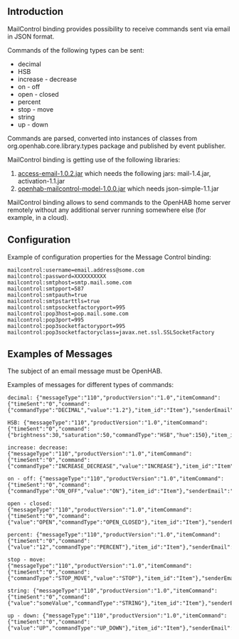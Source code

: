 ## Introduction

MailControl binding provides possibility to receive commands sent via email in JSON format.

Commands of the following types can be sent:

* decimal
* HSB
* increase - decrease
* on - off
* open - closed
* percent
* stop - move
* string
* up - down

Commands are parsed, converted into instances of classes from org.openhab.core.library.types package and published by event publisher.

MailControl binding is getting use of the following libraries:

1. [access-email-1.0.2.jar](https://github.com/apereverzin/access-email) which needs the following jars: mail-1.4.jar, activation-1.1.jar
2. [openhab-mailcontrol-model-1.0.0.jar](https://github.com/apereverzin/openhab-mailcontrol-model) which needs json-simple-1.1.jar

MailControl binding allows to send commands to the OpenHAB home server remotely without any additional server running somewhere else (for example, in a cloud).

## Configuration

Example of configuration properties for the Message Control binding:

```
mailcontrol:username=email.address@some.com
mailcontrol:password=XXXXXXXXXX
mailcontrol:smtphost=smtp.mail.some.com
mailcontrol:smtpport=587
mailcontrol:smtpauth=true
mailcontrol:smtpstarttls=true
mailcontrol:smtpsocketfactoryport=995
mailcontrol:pop3host=pop.mail.some.com
mailcontrol:pop3port=995
mailcontrol:pop3socketfactoryport=995
mailcontrol:pop3socketfactoryclass=javax.net.ssl.SSLSocketFactory
```

## Examples of Messages

The subject of an email message must be OpenHAB.

Examples of messages for different types of commands:

```
decimal: {"messageType":"110","productVersion":"1.0","itemCommand":{"timeSent":"0","command":{"commandType":"DECIMAL","value":"1.2"},"item_id":"Item"},"senderEmail":"email.address@some.com"}

HSB: {"messageType":"110","productVersion":"1.0","itemCommand":{"timeSent":"0","command":{"brightness":30,"saturation":50,"commandType":"HSB","hue":150},"item_id":"Item"},"senderEmail":"email.address@some.com"}

increase: decrease: {"messageType":"110","productVersion":"1.0","itemCommand":{"timeSent":"0","command":{"commandType":"INCREASE_DECREASE","value":"INCREASE"},"item_id":"Item"},"senderEmail":"email.address@some.com"}

on - off: {"messageType":"110","productVersion":"1.0","itemCommand":{"timeSent":"0","command":{"commandType":"ON_OFF","value":"ON"},"item_id":"Item"},"senderEmail":"email.address@some.com"}

open - closed: {"messageType":"110","productVersion":"1.0","itemCommand":{"timeSent":"0","command":{"value":"OPEN","commandType":"OPEN_CLOSED"},"item_id":"Item"},"senderEmail":"email.address@some.com"}

percent: {"messageType":"110","productVersion":"1.0","itemCommand":{"timeSent":"0","command":{"value":"12","commandType":"PERCENT"},"item_id":"Item"},"senderEmail":"email.address@some.com"}

stop - move: {"messageType":"110","productVersion":"1.0","itemCommand":{"timeSent":"0","command":{"commandType":"STOP_MOVE","value":"STOP"},"item_id":"Item"},"senderEmail":"email.address@some.com"}

string: {"messageType":"110","productVersion":"1.0","itemCommand":{"timeSent":"0","command":{"value":"someValue","commandType":"STRING"},"item_id":"Item"},"senderEmail":"email.address@some.com"}

up - down: {"messageType":"110","productVersion":"1.0","itemCommand":{"timeSent":"0","command":{"value":"UP","commandType":"UP_DOWN"},"item_id":"Item"},"senderEmail":"email.address@some.com"}
```